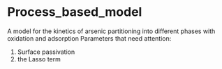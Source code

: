 # Process_based_model
A model for the kinetics of arsenic partitioning into different phases with oxidation and adsorption
Parameters that need attention:
1) Surface passivation
2) the Lasso term
